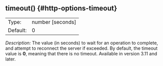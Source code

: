 ---
---
<!-- DISCLAIMER: This file is based on the syslog-ng Open Source Edition documentation https://github.com/balabit/syslog-ng-ose-guides/commit/2f4a52ee61d1ea9ad27cb4f3168b95408fddfdf2 and is used under the terms of The syslog-ng Open Source Edition Documentation License. The file has been modified by Axoflow. -->

## timeout() {#http-options-timeout}

|          |                    |
| -------- | ------------------ |
| Type:    | number [seconds] |
| Default: | 0                  |

*Description:* The value (in seconds) to wait for an operation to complete, and attempt to reconnect the server if exceeded. By default, the timeout value is **0**, meaning that there is no timeout. Available in version 3.11 and later.

